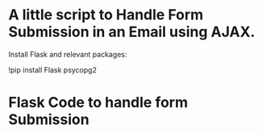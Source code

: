 # A little script to Handle Form Submission in an Email using AJAX.

Install Flask and relevant packages:

!pip install Flask psycopg2


# Flask Code to handle form Submission

